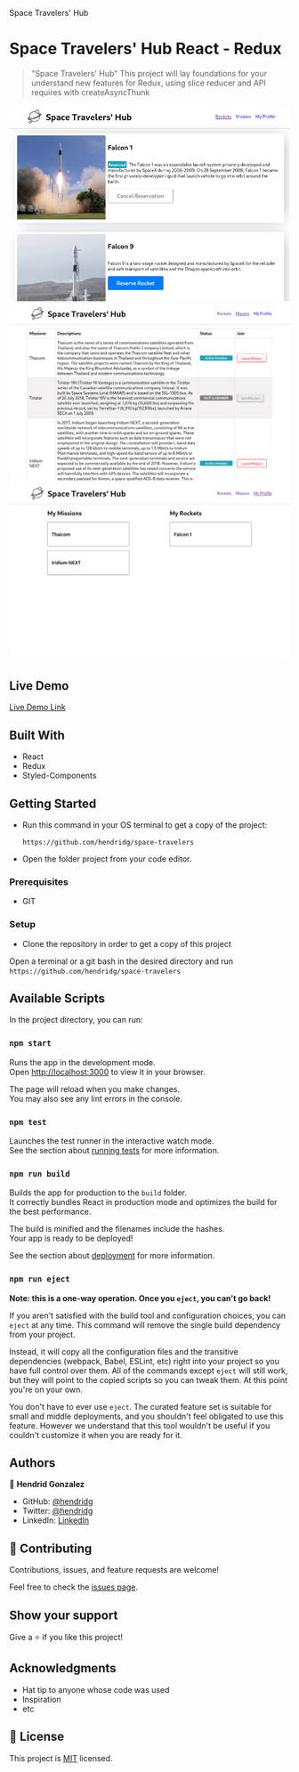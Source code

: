 Space Travelers' Hub

# Space Travelers' Hub React - Redux

> "Space Travelers' Hub" This project will lay foundations for your understand new features for Redux, using slice reducer and API requires with createAsyncThunk

![screenshot](./react-screenshot-01.png)
![screenshot](./react-screenshot-02.png)
![screenshot](./react-screenshot-03.png)

## Live Demo

[Live Demo Link](https://upbeat-perlman-1981ee.netlify.app/)

## Built With

- React
- Redux
- Styled-Components

## Getting Started

- Run this command in your OS terminal to get a copy of the project:

  ```
  https://github.com/hendridg/space-travelers
  ```

- Open the folder project from your code editor.

### Prerequisites

- GIT

### Setup

- Clone the repository in order to get a copy of this project

Open a terminal or a git bash in the desired directory and run `https://github.com/hendridg/space-travelers`

## Available Scripts

In the project directory, you can run:

### `npm start`

Runs the app in the development mode.\
Open [http://localhost:3000](http://localhost:3000) to view it in your browser.

The page will reload when you make changes.\
You may also see any lint errors in the console.

### `npm test`

Launches the test runner in the interactive watch mode.\
See the section about [running tests](https://facebook.github.io/create-react-app/docs/running-tests) for more information.

### `npm run build`

Builds the app for production to the `build` folder.\
It correctly bundles React in production mode and optimizes the build for the best performance.

The build is minified and the filenames include the hashes.\
Your app is ready to be deployed!

See the section about [deployment](https://facebook.github.io/create-react-app/docs/deployment) for more information.

### `npm run eject`

**Note: this is a one-way operation. Once you `eject`, you can't go back!**

If you aren't satisfied with the build tool and configuration choices, you can `eject` at any time. This command will remove the single build dependency from your project.

Instead, it will copy all the configuration files and the transitive dependencies (webpack, Babel, ESLint, etc) right into your project so you have full control over them. All of the commands except `eject` will still work, but they will point to the copied scripts so you can tweak them. At this point you're on your own.

You don't have to ever use `eject`. The curated feature set is suitable for small and middle deployments, and you shouldn't feel obligated to use this feature. However we understand that this tool wouldn't be useful if you couldn't customize it when you are ready for it.

## Authors

👤 **Hendrid Gonzalez**

- GitHub: [@hendridg](https://github.com/hendridg)
- Twitter: [@hendridg](https://twitter.com/hendridg)
- LinkedIn: [LinkedIn](https://linkedin.com/in/hendridg)

## 🤝 Contributing

Contributions, issues, and feature requests are welcome!

Feel free to check the [issues page](https://github.com/hendridg/space-travelers/issues).

## Show your support

Give a ⭐️ if you like this project!

## Acknowledgments

- Hat tip to anyone whose code was used
- Inspiration
- etc

## 📝 License

This project is [MIT](./MIT.md) licensed.
